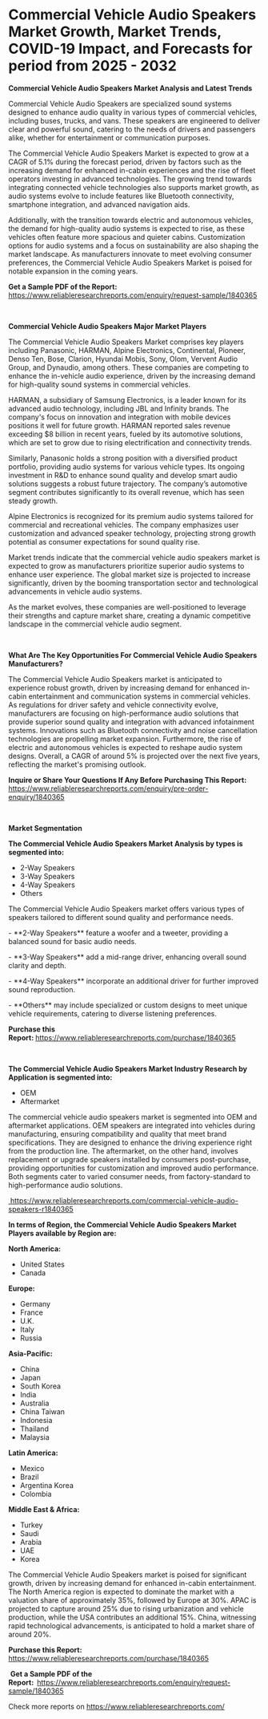 <p><h1>Commercial Vehicle Audio Speakers Market Growth, Market Trends, COVID-19 Impact, and Forecasts for period from 2025 - 2032</h1></p><p><strong>Commercial Vehicle Audio Speakers Market Analysis and Latest Trends</strong></p>
<p><p>Commercial Vehicle Audio Speakers are specialized sound systems designed to enhance audio quality in various types of commercial vehicles, including buses, trucks, and vans. These speakers are engineered to deliver clear and powerful sound, catering to the needs of drivers and passengers alike, whether for entertainment or communication purposes. </p><p>The Commercial Vehicle Audio Speakers Market is expected to grow at a CAGR of 5.1% during the forecast period, driven by factors such as the increasing demand for enhanced in-cabin experiences and the rise of fleet operators investing in advanced technologies. The growing trend towards integrating connected vehicle technologies also supports market growth, as audio systems evolve to include features like Bluetooth connectivity, smartphone integration, and advanced navigation aids.</p><p>Additionally, with the transition towards electric and autonomous vehicles, the demand for high-quality audio systems is expected to rise, as these vehicles often feature more spacious and quieter cabins. Customization options for audio systems and a focus on sustainability are also shaping the market landscape. As manufacturers innovate to meet evolving consumer preferences, the Commercial Vehicle Audio Speakers Market is poised for notable expansion in the coming years.</p></p>
<p><strong>Get a Sample PDF of the Report:&nbsp;</strong> <a href="https://www.reliableresearchreports.com/enquiry/request-sample/1840365?utm_campaign=3360&utm_medium=2&utm_source=Github&utm_content=ia&utm_term=31032025&utm_id=commercial-vehicle-audio-speakers">https://www.reliableresearchreports.com/enquiry/request-sample/1840365</a></p>
<p>&nbsp;</p>
<p><strong>Commercial Vehicle Audio Speakers Major Market Players</strong></p>
<p><p>The Commercial Vehicle Audio Speakers Market comprises key players including Panasonic, HARMAN, Alpine Electronics, Continental, Pioneer, Denso Ten, Bose, Clarion, Hyundai Mobis, Sony, Olom, Vervent Audio Group, and Dynaudio, among others. These companies are competing to enhance the in-vehicle audio experience, driven by the increasing demand for high-quality sound systems in commercial vehicles.</p><p>HARMAN, a subsidiary of Samsung Electronics, is a leader known for its advanced audio technology, including JBL and Infinity brands. The company's focus on innovation and integration with mobile devices positions it well for future growth. HARMAN reported sales revenue exceeding $8 billion in recent years, fueled by its automotive solutions, which are set to grow due to rising electrification and connectivity trends.</p><p>Similarly, Panasonic holds a strong position with a diversified product portfolio, providing audio systems for various vehicle types. Its ongoing investment in R&D to enhance sound quality and develop smart audio solutions suggests a robust future trajectory. The company’s automotive segment contributes significantly to its overall revenue, which has seen steady growth.</p><p>Alpine Electronics is recognized for its premium audio systems tailored for commercial and recreational vehicles. The company emphasizes user customization and advanced speaker technology, projecting strong growth potential as consumer expectations for sound quality rise.</p><p>Market trends indicate that the commercial vehicle audio speakers market is expected to grow as manufacturers prioritize superior audio systems to enhance user experience. The global market size is projected to increase significantly, driven by the booming transportation sector and technological advancements in vehicle audio systems.</p><p>As the market evolves, these companies are well-positioned to leverage their strengths and capture market share, creating a dynamic competitive landscape in the commercial vehicle audio segment.</p></p>
<p>&nbsp;</p>
<p><strong>What Are The Key Opportunities For Commercial Vehicle Audio Speakers Manufacturers?</strong></p>
<p><p>The Commercial Vehicle Audio Speakers market is anticipated to experience robust growth, driven by increasing demand for enhanced in-cabin entertainment and communication systems in commercial vehicles. As regulations for driver safety and vehicle connectivity evolve, manufacturers are focusing on high-performance audio solutions that provide superior sound quality and integration with advanced infotainment systems. Innovations such as Bluetooth connectivity and noise cancellation technologies are propelling market expansion. Furthermore, the rise of electric and autonomous vehicles is expected to reshape audio system designs. Overall, a CAGR of around 5% is projected over the next five years, reflecting the market's promising outlook.</p></p>
<p><strong>Inquire or Share Your Questions If Any Before Purchasing This Report:</strong> <a href="https://www.reliableresearchreports.com/enquiry/pre-order-enquiry/1840365?utm_campaign=3360&utm_medium=2&utm_source=Github&utm_content=ia&utm_term=31032025&utm_id=commercial-vehicle-audio-speakers">https://www.reliableresearchreports.com/enquiry/pre-order-enquiry/1840365</a></p>
<p>&nbsp;</p>
<p><strong>Market Segmentation</strong></p>
<p><strong>The Commercial Vehicle Audio Speakers Market Analysis by types is segmented into:</strong></p>
<p><ul><li>2-Way Speakers</li><li>3-Way Speakers</li><li>4-Way Speakers</li><li>Others</li></ul></p>
<p><p>The Commercial Vehicle Audio Speakers market offers various types of speakers tailored to different sound quality and performance needs. </p><p>- **2-Way Speakers** feature a woofer and a tweeter, providing a balanced sound for basic audio needs.  </p><p>- **3-Way Speakers** add a mid-range driver, enhancing overall sound clarity and depth.  </p><p>- **4-Way Speakers** incorporate an additional driver for further improved sound reproduction.  </p><p>- **Others** may include specialized or custom designs to meet unique vehicle requirements, catering to diverse listening preferences.</p></p>
<p><strong>Purchase this Report:&nbsp;</strong><a href="https://www.reliableresearchreports.com/purchase/1840365?utm_campaign=3360&utm_medium=2&utm_source=Github&utm_content=ia&utm_term=31032025&utm_id=commercial-vehicle-audio-speakers">https://www.reliableresearchreports.com/purchase/1840365</a></p>
<p>&nbsp;</p>
<p><strong>The Commercial Vehicle Audio Speakers Market Industry Research by Application is segmented into:</strong></p>
<p><ul><li>OEM</li><li>Aftermarket</li></ul></p>
<p><p>The commercial vehicle audio speakers market is segmented into OEM and aftermarket applications. OEM speakers are integrated into vehicles during manufacturing, ensuring compatibility and quality that meet brand specifications. They are designed to enhance the driving experience right from the production line. The aftermarket, on the other hand, involves replacement or upgrade speakers installed by consumers post-purchase, providing opportunities for customization and improved audio performance. Both segments cater to varied consumer needs, from factory-standard to high-performance audio solutions.</p></p>
<p><a href="https://www.reliableresearchreports.com/commercial-vehicle-audio-speakers-r1840365?utm_campaign=3360&utm_medium=2&utm_source=Github&utm_content=ia&utm_term=31032025&utm_id=commercial-vehicle-audio-speakers">&nbsp;https://www.reliableresearchreports.com/commercial-vehicle-audio-speakers-r1840365</a></p>
<p><strong>In terms of Region, the Commercial Vehicle Audio Speakers Market Players available by Region are:</strong></p>
<p>
    <p> <strong> North America: </strong>
        <ul>
            <li>United States</li>
            <li>Canada</li>
        </ul>
        </p> 
    <p> <strong> Europe: </strong>
        <ul>
            <li>Germany</li>
            <li>France</li>
            <li>U.K.</li>
            <li>Italy</li>
            <li>Russia</li>
        </ul>
        </p> 
    <p> <strong> Asia-Pacific: </strong>
        <ul>
            <li>China</li>
            <li>Japan</li>
            <li>South Korea</li>
            <li>India</li>
            <li>Australia</li>
            <li>China Taiwan</li>
            <li>Indonesia</li>
            <li>Thailand</li>
            <li>Malaysia</li>
        </ul>
        </p> 
    <p> <strong> Latin America: </strong>
        <ul>
            <li>Mexico</li>
            <li>Brazil</li>
            <li>Argentina Korea</li>
            <li>Colombia</li>
        </ul>
        </p> 
    <p> <strong> Middle East & Africa: </strong>
        <ul>
            <li>Turkey</li>
            <li>Saudi</li>
            <li>Arabia</li>
            <li>UAE</li>
            <li>Korea</li>
        </ul>
    </p>
    </p>
<p><p>The Commercial Vehicle Audio Speakers market is poised for significant growth, driven by increasing demand for enhanced in-cabin entertainment. The North America region is expected to dominate the market with a valuation share of approximately 35%, followed by Europe at 30%. APAC is projected to capture around 25% due to rising urbanization and vehicle production, while the USA contributes an additional 15%. China, witnessing rapid technological advancements, is anticipated to hold a market share of around 20%.</p></p>
<p><strong>Purchase this Report: </strong><a href="https://www.reliableresearchreports.com/purchase/1840365?utm_campaign=3360&utm_medium=2&utm_source=Github&utm_content=ia&utm_term=31032025&utm_id=commercial-vehicle-audio-speakers">https://www.reliableresearchreports.com/purchase/1840365</a></p>
<p>&nbsp;<strong>Get a Sample PDF of the Report:&nbsp;&nbsp;</strong><a href="https://www.reliableresearchreports.com/enquiry/request-sample/1840365?utm_campaign=3360&utm_medium=2&utm_source=Github&utm_content=ia&utm_term=31032025&utm_id=commercial-vehicle-audio-speakers">https://www.reliableresearchreports.com/enquiry/request-sample/1840365</a></p>
<p><strong></strong></p>
<p>Check more reports on <a href="https://www.reliableresearchreports.com/?utm_campaign=3360&utm_medium=2&utm_source=Github&utm_content=ia&utm_term=31032025&utm_id=commercial-vehicle-audio-speakers">https://www.reliableresearchreports.com/</a></p>